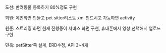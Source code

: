 도선: 반려동물 등록하기 80%정도 구현

희원: 메인화면 만들고 pet sitter리스트 xml 만드시고 가능하면 activity

원준: 스트리밍 화면 현재 진행중이 서비스 화면 구현, 휴대폰에서 영상 선택해서 업로드 구현

민욱: petSitter쪽 설계, ERD수정, API 3~4개
